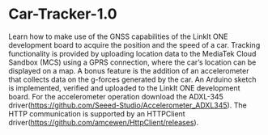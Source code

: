 # Car-Tracker-1.0
Learn how to make use of the GNSS capabilities of the LinkIt ONE development board to acquire the position and the speed of a car. Tracking functionality is provided by uploading location data to the MediaTek Cloud Sandbox (MCS) using a GPRS connection, where the car’s location can be displayed on a map. A bonus feature is the addition of an accelerometer that collects data on the g-forces generated by the car.
An Arduino sketch is implemented, verified and uploaded to the LinkIt ONE development board. 
For the accelerometer operation download the ADXL-345 driver(https://github.com/Seeed-Studio/Accelerometer_ADXL345).
The HTTP communication is supported by an HTTPClient driver(https://github.com/amcewen/HttpClient/releases). 
